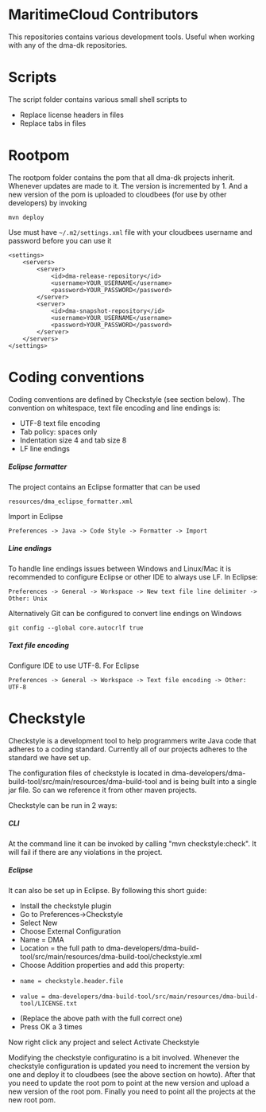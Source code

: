 MaritimeCloud Contributors
==========================
This repositories contains various development tools. Useful when working with any of the dma-dk repositories.

Scripts
========================
The script folder contains various small shell scripts to
+ Replace license headers in files
+ Replace tabs in files

Rootpom
=========================
The rootpom folder contains the pom that all dma-dk projects inherit.
Whenever updates are made to it. The version is incremented by 1.
And a new version of the pom is uploaded to cloudbees (for use by other developers) by invoking

    mvn deploy

Use must have `~/.m2/settings.xml` file with your cloudbees username and password before you can use it

    <settings>
        <servers>
            <server>
                <id>dma-release-repository</id>
                <username>YOUR_USERNAME</username>
                <password>YOUR_PASSWORD</password>
            </server>
            <server>
                <id>dma-snapshot-repository</id>
                <username>YOUR_USERNAME</username>
                <password>YOUR_PASSWORD</password>
            </server>
        </servers>
    </settings>        

Coding conventions
===============================
Coding conventions are defined by Checkstyle (see section below). The convention
on whitespace, text file encoding and line endings is:
  * UTF-8 text file encoding
  * Tab policy: spaces only
  * Indentation size 4 and tab size 8
  * LF line endings

##### Eclipse formatter
The project contains an Eclipse formatter that can be used
    
    resources/dma_eclipse_formatter.xml

Import in Eclipse

    Preferences -> Java -> Code Style -> Formatter -> Import

##### Line endings
To handle line endings issues between Windows and Linux/Mac it is recommended to configure
Eclipse or other IDE to always use LF. In Eclipse:

    Preferences -> General -> Workspace -> New text file line delimiter -> Other: Unix

Alternatively Git can be configured to convert line endings on Windows

    git config --global core.autocrlf true

##### Text file encoding
Configure IDE to use UTF-8. For Eclipse

    Preferences -> General -> Workspace -> Text file encoding -> Other: UTF-8


Checkstyle
===============================
Checkstyle is a development tool to help programmers write Java code that adheres to a coding standard.
Currently all of our projects adheres to the standard we have set up.

The configuration files of checkstyle is located in 
dma-developers/dma-build-tool/src/main/resources/dma-build-tool
and is being built into a single jar file. So can we reference it
from other maven projects.

Checkstyle can be run in 2 ways:

##### CLI
At the command line it can be invoked by calling "mvn checkstyle:check". It will fail if
there are any violations in the project. 

##### Eclipse
It can also be set up in Eclipse. By following this short guide:
+ Install the checkstyle plugin
+ Go to Preferences->Checkstyle
+ Select New 
+ Choose External Configuration
+ Name = DMA
+   Location = the full path to dma-developers/dma-build-tool/src/main/resources/dma-build-tool/checkstyle.xml
+   Choose Addition properties and add this property:
+     name = checkstyle.header.file
+     value = dma-developers/dma-build-tool/src/main/resources/dma-build-tool/LICENSE.txt
+   (Replace the above path with the full correct one)
+   Press OK a 3 times

Now right click any project and select Activate Checkstyle

Modifying the checkstyle configuratino is a bit involved.
Whenever the checkstyle configuration is updated you need to increment the version by one and deploy it to cloudbees
(see the above section on howto). After that you need to update the root pom to point at the new version and upload a new
version of the root pom. Finally you need to point all the projects at the new root pom.

